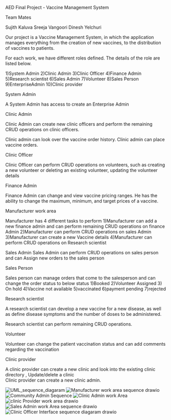 AED Final Project - Vaccine Management System

Team Mates

Sujith Kaluva
Sreeja Vangoori
Dinesh Yelchuri

Our project is a Vaccine Management System, in which the application manages everything from the creation of new vaccines, to the distribution of vaccines to patients.

For each work, we have different roles defined. The details of the role are listed below.

1)System Admin
2)Clinic Admin
3)Clinic Officer
4)Finance Admin
5)Research scientist
6)Sales Admin
7)Volunteer
8)Sales Person
9)EnterpriseAdmin
10)Clinic provider

System Admin

A System Admin has access to create an Enterprise Admin

Clinic Admin

Clinic Admin can create new clinic officers and perform the remaining CRUD operations on clinic officers.

Clinic admin can look over the vaccine order history.
Clinic admin can place vaccine orders.



Clinic Officer

Clinic Officer can perform CRUD operations on volunteers, such as creating a new volunteer or deleting an existing volunteer, updating the volunteer details 

Finance Admin

Finance Admin can change and view vaccine pricing ranges. He has the ability to change the maximum, minimum, and target prices of a vaccine.


Manufacturer work area

Manufacturer has 4 different tasks  to perform 
1)Manufacturer  can add a new finance admin and can perform remaining CRUD operations on finance Admin
2)Manufacturer  can perform CRUD operations on sales Admin
3)Manufacturer can create a new Vaccine details 
4)Manufacturer can perform CRUD operations on Research scientist

Sales Admin
Sales Admin can perform CRUD operations on sales person and can Assign new orders to the sales person

Sales Person

Sales person can manage orders that come to the salesperson and  can change the order status to below status
1)Booked 
2)Volunteer Assigned
3) On hold 
4)Vaccine not available 
5)vaccinated
6)payment pending 
7)rejected 

Research scientist

A research scientist can develop a new vaccine for a new disease, as well as define disease symptoms and the number of doses to be administered.

Research scientist can perform remaining CRUD operations.


Volunteer

Volunteer can change the patient vaccination status and can add comments regarding the vaccination


Clinic provider 

A clinic provider can create a new clinic  and look into the existing clinic directory , Update/delete a clinic  
Clinic provider can create a new clinic admin.


![UML_sequence_diagaram](https://user-images.githubusercontent.com/114255527/206957639-685ce503-445b-4ff9-8d90-6aaabdb421bf.png)
![Manufacturer work area sequence drawio](https://user-images.githubusercontent.com/114255527/206957842-a65032c1-9035-485b-896f-7f461dfb6515.png)
![Community Admin Sequence](https://user-images.githubusercontent.com/114255527/206957888-87e11544-a197-4718-bf15-d543b72e4ebf.png)
![Clinic Admin work Area](https://user-images.githubusercontent.com/114255527/206957918-c77432db-d639-49f2-ab76-7eebe3af4ce3.png)
![clinic Provider work area drawio](https://user-images.githubusercontent.com/114255527/206958017-71ad5f15-7ddc-4e50-bc43-8f4294f8a77f.png)
![Sales Admin work Area sequence drawio](https://user-images.githubusercontent.com/114255527/206958115-20662508-1861-4671-aab0-0182ea9610c6.png)
![Clinic Officer Interface sequence diagaram drawio](https://user-images.githubusercontent.com/114255527/206958241-c995325c-2878-4745-9d6f-8c7cd3658283.png)








